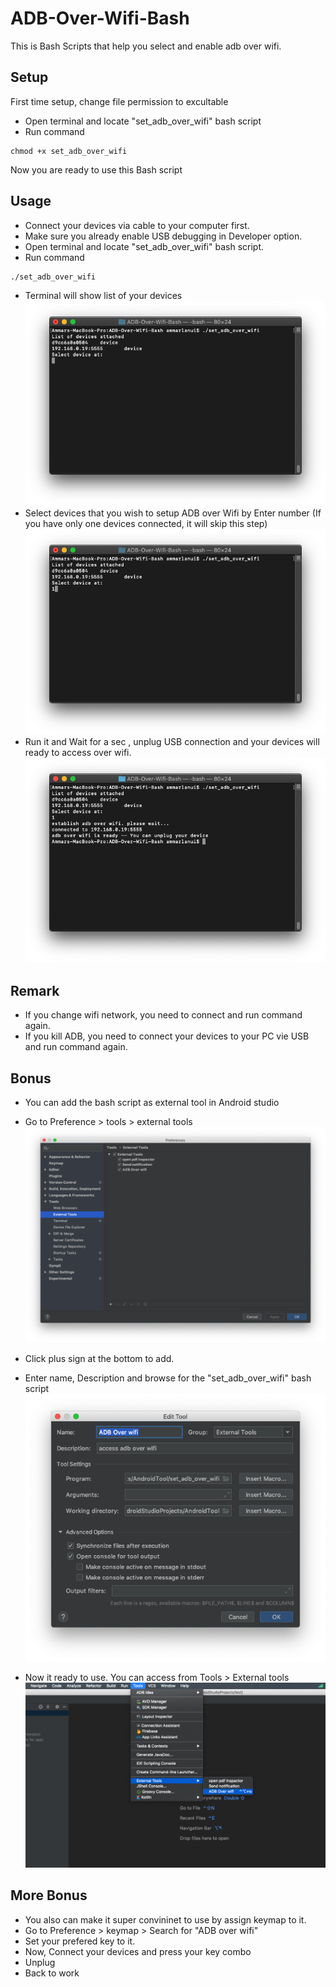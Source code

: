 # ADB-Over-Wifi-Bash
This is Bash Scripts that help you select and enable adb over wifi.

## Setup

First time setup, change file permission to excultable 

- Open terminal and locate "set_adb_over_wifi" bash script 
- Run command 
```
chmod +x set_adb_over_wifi 
```

Now you are ready to use this Bash script

## Usage
- Connect your devices via cable to your computer first.
- Make sure you already enable USB debugging in Developer option.
- Open terminal and locate "set_adb_over_wifi" bash script.
- Run command 
```
./set_adb_over_wifi 
```
- Terminal will show list of your devices
![alt text](https://raw.githubusercontent.com/ammarptn/ADB-Over-Wifi-Bash/master/src1.png)
- Select devices that you wish to setup ADB over Wifi by Enter number (If you have only one devices connected, it will skip this step)
![alt text](https://raw.githubusercontent.com/ammarptn/ADB-Over-Wifi-Bash/master/src2_2.png)
- Run it and Wait for a sec , unplug USB connection and your devices will ready to access over wifi.
![alt text](https://raw.githubusercontent.com/ammarptn/ADB-Over-Wifi-Bash/master/src3.png)

## Remark
- If you change wifi network, you need to connect and run command again.
- If you kill ADB, you need to connect your devices to your PC vie USB and run command again.

## Bonus
- You can add the bash script as external tool in Android studio
 - Go to Preference > tools > external tools
![alt text](https://raw.githubusercontent.com/ammarptn/ADB-Over-Wifi-Bash/master/src4.png)

 - Click plus sign at the bottom to add.
 - Enter name, Description and browse for the "set_adb_over_wifi" bash script
![alt text](https://raw.githubusercontent.com/ammarptn/ADB-Over-Wifi-Bash/master/src5.png)

 - Now it ready to use. You can access from Tools > External tools
![alt text](https://raw.githubusercontent.com/ammarptn/ADB-Over-Wifi-Bash/master/src6_6.png)
## More Bonus
- You also can make it super convininet to use by assign keymap to it.
- Go to Preference > keymap > Search for "ADB over wifi"
- Set your prefered key to it.
- Now, Connect your devices and press your key combo
- Unplug
- Back to work

